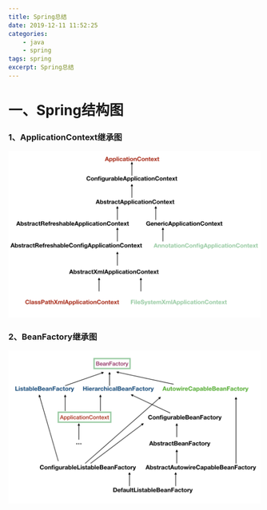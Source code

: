 ```yaml
---
title: Spring总结
date: 2019-12-11 11:52:25
categories:
    - java
    - spring
tags: spring
excerpt: Spring总结
---
```


# 一、Spring结构图

### 1、ApplicationContext继承图

![](../../img/java/spring/applicatin-context.png)

### 2、BeanFactory继承图

![](../../img/java/spring/bean-factory.png)